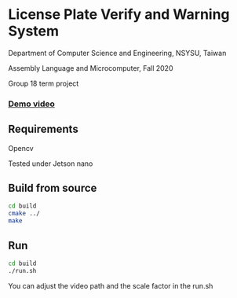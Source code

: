 # License Plate Verify and Warning System
Department of Computer Science and Engineering, NSYSU, Taiwan

Assembly Language and Microcomputer, Fall 2020

Group 18 term project
### [Demo video](https://youtu.be/jDKGAp2Puh0)
## Requirements 
Opencv

Tested under Jetson nano

## Build from source
```bash
cd build
cmake ../
make
```

## Run
```bash
cd build
./run.sh
```
You can adjust the video path and the scale factor in the run.sh
